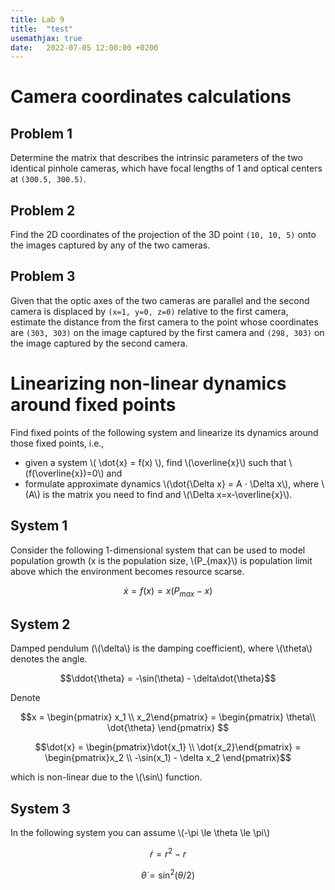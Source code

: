 ```yaml
---
title: Lab 9
title:  "test"
usemathjax: true
date:   2022-07-05 12:00:00 +0200
---
```


<script type="text/javascript" id="MathJax-script" async
  src="https://cdn.jsdelivr.net/npm/mathjax@3/es5/tex-mml-chtml.js">
</script>
# Camera coordinates calculations 

## Problem 1


Determine the matrix that describes the intrinsic parameters of the two identical pinhole cameras, which have focal lengths of 1 and optical centers at `(300.5, 300.5)`.

## Problem 2

Find the 2D coordinates of the projection of the 3D point `(10, 10, 5)` onto the images captured by any of the two cameras.

## Problem 3

Given that the optic axes of the two cameras are parallel and the second camera is displaced by `(x=1, y=0, z=0)` relative to the first camera, estimate the distance from the first camera to the point whose coordinates are `(303, 303)` on the image captured by the first camera and `(298, 303)` on the image captured by the second camera.

# Linearizing non-linear dynamics around fixed points


Find fixed points of the following system and linearize its dynamics around those fixed points, i.e., 

- given a system \\( \dot{x} = f(x) \\), find \\(\overline{x}\\) such that \\(f(\overline{x})=0\\) and 
- formulate approximate dynamics \\(\dot{\Delta x} = A ⋅ \Delta x\\), where \\(A\\) is the matrix you need to find and \\(\Delta x=x-\overline{x}\\).

## System 1

Consider the following 1-dimensional system that can be used to model population growth (x is the population size, \\(P_{max}\\) is population limit above which the environment becomes resource scarse.

$$\dot{x} = f(x) = x(P_{max}-x)$$

## System 2

Damped pendulum (\\(\delta\\) is the damping coefficient), where \\(\theta\\) denotes the angle.

$$\ddot{\theta} = -\sin(\theta) - \delta\dot{\theta}$$

Denote

$$x = \begin{pmatrix} x_1 \\ x_2\end{pmatrix} = \begin{pmatrix} \theta\\ \dot{\theta} 
\end{pmatrix} $$


$$\dot{x} =  \begin{pmatrix}\dot{x_1} \\ \dot{x_2}\end{pmatrix} = \begin{pmatrix}x_2 \\ -\sin(x_1) - \delta x_2 \end{pmatrix}$$ 

which is non-linear due to the \\(\sin\\) function.

## System 3

In the following system you can assume \\(-\pi \le \theta \le \pi\\)


$$\dot{r} = r^2 - r$$

$$\dot{\theta} = \sin^2(\theta / 2)$$


